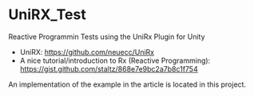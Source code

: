 # UniRX_Test
Reactive Programmin Tests using the UniRx Plugin for Unity

- UniRX: https://github.com/neuecc/UniRx  
- A nice tutorial/introduction to Rx (Reactive Programming): https://gist.github.com/staltz/868e7e9bc2a7b8c1f754  

 An implementation of the example in the article is located in this project.
